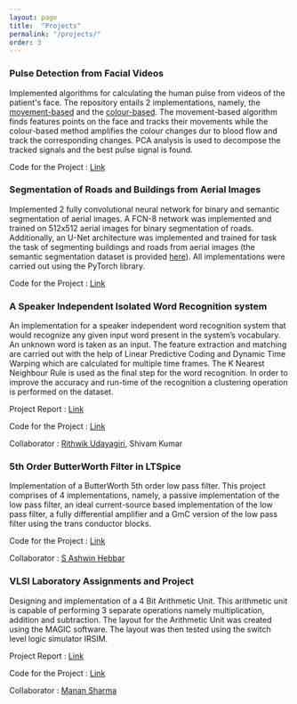 ```yaml
---
layout: page
title:  "Projects"
permalink: "/projects/"
order: 3
---
```


### Pulse Detection from Facial Videos
Implemented algorithms for calculating the human pulse from videos of the patient's face. The repository entails 2 implementations, namely, the [movement-based](https://people.csail.mit.edu/mrub/vidmag/papers/Balakrishnan_Detecting_Pulse_from_2013_CVPR_paper.pdf) and the [colour-based](http://people.csail.mit.edu/mrub/papers/vidmag.pdf). The movement-based algorithm finds features points on the face and tracks their movements while the colour-based method amplifies the colour changes dur to blood flow and track the corresponding changes. PCA analysis is used to decompose the tracked signals and the best pulse signal is found.

Code for the Project : [Link](https://github.com/Anirudh0707/Pulse_Detection_From_Videos)

### Segmentation of Roads and Buildings from Aerial Images
Implemented 2 fully convolutional neural network for binary and semantic segmentation of aerial images. A FCN-8 network was implemented and trained on 512x512 aerial images for binary segmentation of roads. Additionally, an U-Net architecture was implemented and trained for task the task of segmenting buildings and roads from aerial images (the semantic segmentation dataset is provided [here](https://arxiv.org/pdf/1707.06879.pdf)). All implementations were carried out using the PyTorch library. 

Code for the Project : [Link](https://github.com/Anirudh0707/Roads-and-Building-Segmentation)

### A Speaker Independent Isolated Word Recognition system
An implementation for a speaker independent word recognition system that would recognize any given input word present in the system’s vocabulary. An unknown word is taken as an input. The feature extraction and matching are carried out with the help of Linear Predictive Coding and Dynamic Time Warping which are calculated for multiple time frames. The K Nearest Neighbour Rule is used as the final step for the word recognition. In order to improve the accuracy and run-time of the recognition a clustering operation is performed on the dataset.

Project Report : [Link](https://anirudh0707.github.io/assets/pdfs/NITK/Report_Speaker_Independent_Word_Recognition.pdf)

Code for the Project : [Link](https://github.com/Anirudh0707/Audio-and-Speech-Processing-Mini-Project)

Collaborator : [Rithwik Udayagiri](https://github.com/RithwikU), Shivam Kumar

### 5th Order ButterWorth Filter in LTSpice
Implementation of a ButterWorth 5th order low pass filter. This project comprises of 4 implementations, namely, a passive implementation of the low pass filter, an ideal current-source based implementation of the low pass filter, a fully differential amplifier and a GmC version of the low pass filter using the trans conductor blocks.

Code for the Project : [Link](https://github.com/Anirudh0707/Active_Filters)

Collaborator : [S Ashwin Hebbar](https://github.com/hebbarashwin)

### VLSI Laboratory Assignments and Project
Designing and implementation of a 4 Bit Arithmetic Unit. This arithmetic unit is capable of performing 3 separate operations namely multiplication, addition and subtraction. The layout for the Arithmetic Unit was created using the MAGIC software. The layout was then tested using the switch level logic simulator IRSIM.

Project Report : [Link](https://anirudh0707.github.io/assets/pdfs/NITK/16EC105_118_VLSI_Project_Report.pdf)

Code for the Project : [Link](https://github.com/manan-sharma/vlsi_lab)

Collaborator : [Manan Sharma](https://github.com/manan-sharma)